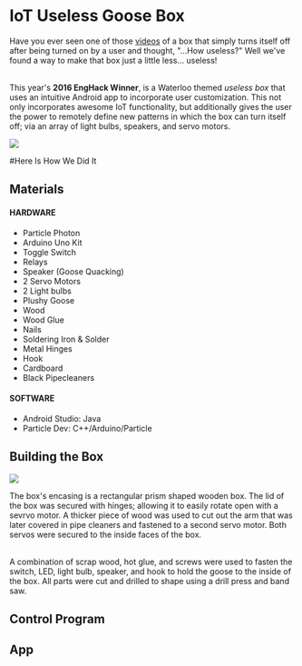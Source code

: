 # IoT Useless Goose Box
<!-- INTRO -->
<p>Have you ever seen one of those <a href="https://www.youtube.com/watch?v=aqAUmgE3WyM">videos</a> of a box that simply turns itself off after being turned on by a user and thought, "...How useless?"  Well we've found a way to make that box just a little less... useless!</br></br>

This year's <b>2016 EngHack Winner</b>, is a Waterloo themed <i>useless box</i> that uses an intuitive Android app to incorporate user customization.  This not only incorporates awesome IoT functionality, but additionally gives the user the power to remotely define new patterns in which the box can turn itself off; via an array of light bulbs, speakers, and servo motors.</p>

<img src="IoT-Useless_Goose_Box/introPicture.jpg"/>

#Here Is How We Did It
<h2>Materials</h2>
<h4>HARDWARE</h4>
<ul>
  <li>Particle Photon</li>
  <li>Arduino Uno Kit</li>
  <li>Toggle Switch</li>
  <li>Relays</li>
  <li>Speaker (Goose Quacking)</li>
  <li>2 Servo Motors</li>
  <li>2 Light bulbs</li>
  <li>Plushy Goose</li>
  <li>Wood</li>
  <li>Wood Glue</li>
  <li>Nails</li>
  <li>Soldering Iron & Solder</li>
  <li>Metal Hinges</li>
  <li>Hook</li>
  <li>Cardboard</li>
  <li>Black Pipecleaners</li>
</ul>
<h4>SOFTWARE</h4>
<ul>
  <li>Android Studio: Java</li>
  <li>Particle Dev: C++/Arduino/Particle</li>
</ul>

<!-- BOX  -->
<h2>Building the Box</h2>
<!-- NOT SHOWING UP -->
<img src="IoT-Useless_Goose_Box/boxConstruction.jpg"/>  
<p>The box's encasing is a rectangular prism shaped wooden box.  The lid of the box was secured with hinges; allowing it to easily rotate open with a sevrvo motor.  A thicker piece of wood was used to cut out the arm that was later covered in pipe cleaners and fastened to a second servo motor.  Both servos were secured to the inside faces of the box.</br></br>

A combination of scrap wood, hot glue, and screws were used to fasten the switch, LED, light bulb, speaker, and hook to hold the goose to the inside of the box.  All parts were cut and drilled to shape using a drill press and band saw.</p>

<h2>Control Program</h2>
<h2>App</h2>
